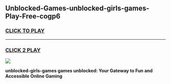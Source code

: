 
## Unblocked-Games-unblocked-girls-games-Play-Free-cogp6
<h3>
<a href="https://premium76.site?title=unblocked-girls-games&ref=22A">CLICK TO PLAY</a></h3>
<hr>

<h3>
<a href="https://premium76.site?title=unblocked-girls-games&ref=22A">CLICK 2 PLAY</a>
  
</h3>

<a href="https://premium76.site?title=unblocked-girls-games&ref=22A"><img src="https://clearcache.store/games.png"></a>


**unblocked-girls-games games unblocked: Your Gateway to Fun and Accessible Online Gaming**
